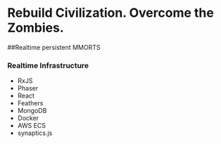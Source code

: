 
# Rebuild Civilization. Overcome the Zombies.

##Realtime persistent MMORTS

### Realtime Infrastructure

*  RxJS
*  Phaser
*  React
*  Feathers
*  MongoDB
*  Docker
*  AWS ECS
*  synaptics.js
